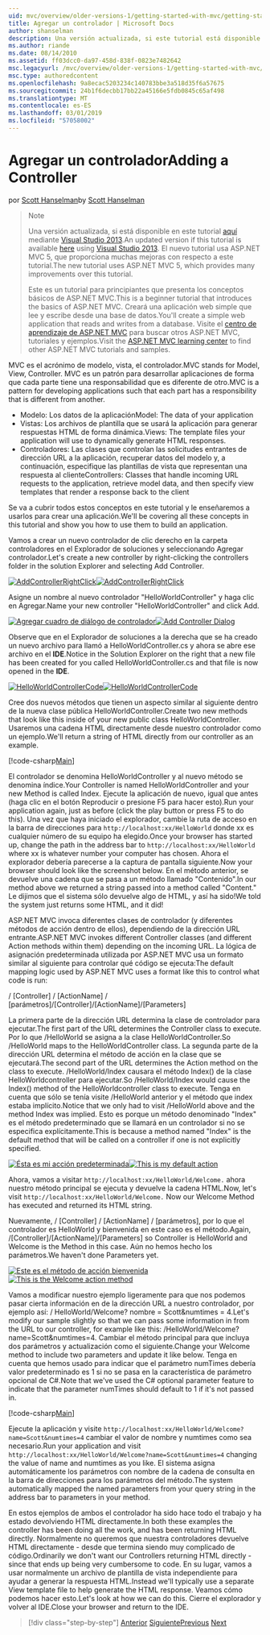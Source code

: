 ```yaml
---
uid: mvc/overview/older-versions-1/getting-started-with-mvc/getting-started-with-mvc-part2
title: Agregar un controlador | Microsoft Docs
author: shanselman
description: Una versión actualizada, si este tutorial está disponible aquí con Visual Studio 2013. El nuevo tutorial usa ASP.NET MVC 5, que proporciona muchas mejoras con respecto a t...
ms.author: riande
ms.date: 08/14/2010
ms.assetid: ff03dcc0-da97-458d-838f-0823e7482642
msc.legacyurl: /mvc/overview/older-versions-1/getting-started-with-mvc/getting-started-with-mvc-part2
msc.type: authoredcontent
ms.openlocfilehash: 9a8ecac5203234c140783bbe3a518d35f6a57675
ms.sourcegitcommit: 24b1f6decbb17bb22a45166e5fdb0845c65af498
ms.translationtype: MT
ms.contentlocale: es-ES
ms.lasthandoff: 03/01/2019
ms.locfileid: "57058002"
---
```

<a name="adding-a-controller"></a><span data-ttu-id="2a213-104">Agregar un controlador</span><span class="sxs-lookup"><span data-stu-id="2a213-104">Adding a Controller</span></span>
====================
<span data-ttu-id="2a213-105">por [Scott Hanselman](https://github.com/shanselman)</span><span class="sxs-lookup"><span data-stu-id="2a213-105">by [Scott Hanselman](https://github.com/shanselman)</span></span>

> > [!NOTE]
> > <span data-ttu-id="2a213-106">Una versión actualizada, si está disponible en este tutorial [aquí](../../getting-started/introduction/getting-started.md) mediante [Visual Studio 2013](https://my.visualstudio.com/Downloads?q=visual%20studio%202013).</span><span class="sxs-lookup"><span data-stu-id="2a213-106">An updated version if this tutorial is available [here](../../getting-started/introduction/getting-started.md) using [Visual Studio 2013](https://my.visualstudio.com/Downloads?q=visual%20studio%202013).</span></span> <span data-ttu-id="2a213-107">El nuevo tutorial usa ASP.NET MVC 5, que proporciona muchas mejoras con respecto a este tutorial.</span><span class="sxs-lookup"><span data-stu-id="2a213-107">The new tutorial uses ASP.NET MVC 5, which provides many improvements over this tutorial.</span></span>
>
>
> <span data-ttu-id="2a213-108">Este es un tutorial para principiantes que presenta los conceptos básicos de ASP.NET MVC.</span><span class="sxs-lookup"><span data-stu-id="2a213-108">This is a beginner tutorial that introduces the basics of ASP.NET MVC.</span></span> <span data-ttu-id="2a213-109">Creará una aplicación web simple que lee y escribe desde una base de datos.</span><span class="sxs-lookup"><span data-stu-id="2a213-109">You'll create a simple web application that reads and writes from a database.</span></span> <span data-ttu-id="2a213-110">Visite el [centro de aprendizaje de ASP.NET MVC](../../../index.md) para buscar otros ASP.NET MVC, tutoriales y ejemplos.</span><span class="sxs-lookup"><span data-stu-id="2a213-110">Visit the [ASP.NET MVC learning center](../../../index.md) to find other ASP.NET MVC tutorials and samples.</span></span>


<span data-ttu-id="2a213-111">MVC es el acrónimo de modelo, vista, el controlador.</span><span class="sxs-lookup"><span data-stu-id="2a213-111">MVC stands for Model, View, Controller.</span></span> <span data-ttu-id="2a213-112">MVC es un patrón para desarrollar aplicaciones de forma que cada parte tiene una responsabilidad que es diferente de otro.</span><span class="sxs-lookup"><span data-stu-id="2a213-112">MVC is a pattern for developing applications such that each part has a responsibility that is different from another.</span></span>

- <span data-ttu-id="2a213-113">Modelo: Los datos de la aplicación</span><span class="sxs-lookup"><span data-stu-id="2a213-113">Model: The data of your application</span></span>
- <span data-ttu-id="2a213-114">Vistas: Los archivos de plantilla que se usará la aplicación para generar respuestas HTML de forma dinámica.</span><span class="sxs-lookup"><span data-stu-id="2a213-114">Views: The template files your application will use to dynamically generate HTML responses.</span></span>
- <span data-ttu-id="2a213-115">Controladores: Las clases que controlan las solicitudes entrantes de dirección URL a la aplicación, recuperar datos del modelo y, a continuación, especifique las plantillas de vista que representan una respuesta al cliente</span><span class="sxs-lookup"><span data-stu-id="2a213-115">Controllers: Classes that handle incoming URL requests to the application, retrieve model data, and then specify view templates that render a response back to the client</span></span>

<span data-ttu-id="2a213-116">Se va a cubrir todos estos conceptos en este tutorial y le enseñaremos a usarlos para crear una aplicación.</span><span class="sxs-lookup"><span data-stu-id="2a213-116">We'll be covering all these concepts in this tutorial and show you how to use them to build an application.</span></span>

<span data-ttu-id="2a213-117">Vamos a crear un nuevo controlador de clic derecho en la carpeta controladores en el Explorador de soluciones y seleccionando Agregar controlador.</span><span class="sxs-lookup"><span data-stu-id="2a213-117">Let's create a new controller by right-clicking the controllers folder in the solution Explorer and selecting Add Controller.</span></span>

<span data-ttu-id="2a213-118">[![AddControllerRightClick](getting-started-with-mvc-part2/_static/image2.png)](getting-started-with-mvc-part2/_static/image1.png)</span><span class="sxs-lookup"><span data-stu-id="2a213-118">[![AddControllerRightClick](getting-started-with-mvc-part2/_static/image2.png)](getting-started-with-mvc-part2/_static/image1.png)</span></span>

<span data-ttu-id="2a213-119">Asigne un nombre al nuevo controlador "HelloWorldController" y haga clic en Agregar.</span><span class="sxs-lookup"><span data-stu-id="2a213-119">Name your new controller "HelloWorldController" and click Add.</span></span>

<span data-ttu-id="2a213-120">[![Agregar cuadro de diálogo de controlador](getting-started-with-mvc-part2/_static/image4.png)](getting-started-with-mvc-part2/_static/image3.png)</span><span class="sxs-lookup"><span data-stu-id="2a213-120">[![Add Controller Dialog](getting-started-with-mvc-part2/_static/image4.png)](getting-started-with-mvc-part2/_static/image3.png)</span></span>

<span data-ttu-id="2a213-121">Observe que en el Explorador de soluciones a la derecha que se ha creado un nuevo archivo para llamó a HelloWorldController.cs y ahora se abre ese archivo en el **IDE**.</span><span class="sxs-lookup"><span data-stu-id="2a213-121">Notice in the Solution Explorer on the right that a new file has been created for you called HelloWorldController.cs and that file is now opened in the **IDE**.</span></span>

<span data-ttu-id="2a213-122">[![HelloWorldControllerCode](getting-started-with-mvc-part2/_static/image6.png)](getting-started-with-mvc-part2/_static/image5.png)</span><span class="sxs-lookup"><span data-stu-id="2a213-122">[![HelloWorldControllerCode](getting-started-with-mvc-part2/_static/image6.png)](getting-started-with-mvc-part2/_static/image5.png)</span></span>

<span data-ttu-id="2a213-123">Cree dos nuevos métodos que tienen un aspecto similar al siguiente dentro de la nueva clase pública HelloWorldController.</span><span class="sxs-lookup"><span data-stu-id="2a213-123">Create two new methods that look like this inside of your new public class HelloWorldController.</span></span> <span data-ttu-id="2a213-124">Usaremos una cadena HTML directamente desde nuestro controlador como un ejemplo.</span><span class="sxs-lookup"><span data-stu-id="2a213-124">We'll return a string of HTML directly from our controller as an example.</span></span>

[!code-csharp[Main](getting-started-with-mvc-part2/samples/sample1.cs)]

<span data-ttu-id="2a213-125">El controlador se denomina HelloWorldController y al nuevo método se denomina índice.</span><span class="sxs-lookup"><span data-stu-id="2a213-125">Your Controller is named HelloWorldController and your new Method is called Index.</span></span> <span data-ttu-id="2a213-126">Ejecute la aplicación de nuevo, igual que antes (haga clic en el botón Reproducir o presione F5 para hacer esto).</span><span class="sxs-lookup"><span data-stu-id="2a213-126">Run your application again, just as before (click the play button or press F5 to do this).</span></span> <span data-ttu-id="2a213-127">Una vez que haya iniciado el explorador, cambie la ruta de acceso en la barra de direcciones para `http://localhost:xx/HelloWorld` donde xx es cualquier número de su equipo ha elegido.</span><span class="sxs-lookup"><span data-stu-id="2a213-127">Once your browser has started up, change the path in the address bar to `http://localhost:xx/HelloWorld` where xx is whatever number your computer has chosen.</span></span> <span data-ttu-id="2a213-128">Ahora el explorador debería parecerse a la captura de pantalla siguiente.</span><span class="sxs-lookup"><span data-stu-id="2a213-128">Now your browser should look like the screenshot below.</span></span> <span data-ttu-id="2a213-129">En el método anterior, se devuelve una cadena que se pasa a un método llamado "Contenido".</span><span class="sxs-lookup"><span data-stu-id="2a213-129">In our method above we returned a string passed into a method called "Content."</span></span> <span data-ttu-id="2a213-130">Le dijimos que el sistema sólo devuelve algo de HTML, y así ha sido!</span><span class="sxs-lookup"><span data-stu-id="2a213-130">We told the system just returns some HTML, and it did!</span></span>

<span data-ttu-id="2a213-131">ASP.NET MVC invoca diferentes clases de controlador (y diferentes métodos de acción dentro de ellos), dependiendo de la dirección URL entrante.</span><span class="sxs-lookup"><span data-stu-id="2a213-131">ASP.NET MVC invokes different Controller classes (and different Action methods within them) depending on the incoming URL.</span></span> <span data-ttu-id="2a213-132">La lógica de asignación predeterminada utilizada por ASP.NET MVC usa un formato similar al siguiente para controlar qué código se ejecuta:</span><span class="sxs-lookup"><span data-stu-id="2a213-132">The default mapping logic used by ASP.NET MVC uses a format like this to control what code is run:</span></span>

<span data-ttu-id="2a213-133">/ [Controller] / [ActionName] / [parámetros]</span><span class="sxs-lookup"><span data-stu-id="2a213-133">/[Controller]/[ActionName]/[Parameters]</span></span>

<span data-ttu-id="2a213-134">La primera parte de la dirección URL determina la clase de controlador para ejecutar.</span><span class="sxs-lookup"><span data-stu-id="2a213-134">The first part of the URL determines the Controller class to execute.</span></span> <span data-ttu-id="2a213-135">Por lo que /HelloWorld se asigna a la clase HelloWorldController.</span><span class="sxs-lookup"><span data-stu-id="2a213-135">So /HelloWorld maps to the HelloWorldController class.</span></span> <span data-ttu-id="2a213-136">La segunda parte de la dirección URL determina el método de acción en la clase que se ejecutará.</span><span class="sxs-lookup"><span data-stu-id="2a213-136">The second part of the URL determines the Action method on the class to execute.</span></span> <span data-ttu-id="2a213-137">/HelloWorld/Index causara el método Index() de la clase HelloWorldcontroller para ejecutar.</span><span class="sxs-lookup"><span data-stu-id="2a213-137">So /HelloWorld/Index would cause the Index() method of the HelloWorldcontroller class to execute.</span></span> <span data-ttu-id="2a213-138">Tenga en cuenta que sólo se tenía visite /HelloWorld anterior y el método que index estaba implícito.</span><span class="sxs-lookup"><span data-stu-id="2a213-138">Notice that we only had to visit /HelloWorld above and the method Index was implied.</span></span> <span data-ttu-id="2a213-139">Esto es porque un método denominado "Index" es el método predeterminado que se llamará en un controlador si no se especifica explícitamente.</span><span class="sxs-lookup"><span data-stu-id="2a213-139">This is because a method named "Index" is the default method that will be called on a controller if one is not explicitly specified.</span></span>

<span data-ttu-id="2a213-140">[![Ésta es mi acción predeterminada](getting-started-with-mvc-part2/_static/image8.png)](getting-started-with-mvc-part2/_static/image7.png)</span><span class="sxs-lookup"><span data-stu-id="2a213-140">[![This is my default action](getting-started-with-mvc-part2/_static/image8.png)](getting-started-with-mvc-part2/_static/image7.png)</span></span>

<span data-ttu-id="2a213-141">Ahora, vamos a visitar `http://localhost:xx/HelloWorld/Welcome.` ahora nuestro método principal se ejecuta y devuelve la cadena HTML.</span><span class="sxs-lookup"><span data-stu-id="2a213-141">Now, let's visit `http://localhost:xx/HelloWorld/Welcome.` Now our Welcome Method has executed and returned its HTML string.</span></span>

<span data-ttu-id="2a213-142">Nuevamente, / [Controller] / [ActionName] / [parámetros], por lo que el controlador es HelloWorld y bienvenida en este caso es el método.</span><span class="sxs-lookup"><span data-stu-id="2a213-142">Again, /[Controller]/[ActionName]/[Parameters] so Controller is HelloWorld and Welcome is the Method in this case.</span></span> <span data-ttu-id="2a213-143">Aún no hemos hecho los parámetros.</span><span class="sxs-lookup"><span data-stu-id="2a213-143">We haven't done Parameters yet.</span></span>

<span data-ttu-id="2a213-144">[![Este es el método de acción bienvenida](getting-started-with-mvc-part2/_static/image10.png)](getting-started-with-mvc-part2/_static/image9.png)</span><span class="sxs-lookup"><span data-stu-id="2a213-144">[![This is the Welcome action method](getting-started-with-mvc-part2/_static/image10.png)](getting-started-with-mvc-part2/_static/image9.png)</span></span>

<span data-ttu-id="2a213-145">Vamos a modificar nuestro ejemplo ligeramente para que nos podemos pasar cierta información en de la dirección URL a nuestro controlador, por ejemplo así: / HelloWorld/Welcome? nombre = Scott&amp;numtimes = 4.</span><span class="sxs-lookup"><span data-stu-id="2a213-145">Let's modify our sample slightly so that we can pass some information in from the URL to our controller, for example like this: /HelloWorld/Welcome?name=Scott&amp;numtimes=4.</span></span> <span data-ttu-id="2a213-146">Cambiar el método principal para que incluya dos parámetros y actualización como el siguiente.</span><span class="sxs-lookup"><span data-stu-id="2a213-146">Change your Welcome method to include two parameters and update it like below.</span></span> <span data-ttu-id="2a213-147">Tenga en cuenta que hemos usado para indicar que el parámetro numTimes debería valor predeterminado es 1 si no se pasa en la característica de parámetro opcional de C#.</span><span class="sxs-lookup"><span data-stu-id="2a213-147">Note that we've used the C# optional parameter feature to indicate that the parameter numTimes should default to 1 if it's not passed in.</span></span>

[!code-csharp[Main](getting-started-with-mvc-part2/samples/sample2.cs)]

<span data-ttu-id="2a213-148">Ejecute la aplicación y visite `http://localhost:xx/HelloWorld/Welcome?name=Scott&numtimes=4` cambiar el valor de nombre y numtimes como sea necesario.</span><span class="sxs-lookup"><span data-stu-id="2a213-148">Run your application and visit `http://localhost:xx/HelloWorld/Welcome?name=Scott&numtimes=4` changing the value of name and numtimes as you like.</span></span> <span data-ttu-id="2a213-149">El sistema asigna automáticamente los parámetros con nombre de la cadena de consulta en la barra de direcciones para los parámetros del método.</span><span class="sxs-lookup"><span data-stu-id="2a213-149">The system automatically mapped the named parameters from your query string in the address bar to parameters in your method.</span></span>

<span data-ttu-id="2a213-150">En estos ejemplos de ambos el controlador ha sido hace todo el trabajo y ha estado devolviendo HTML directamente.</span><span class="sxs-lookup"><span data-stu-id="2a213-150">In both these examples the controller has been doing all the work, and has been returning HTML directly.</span></span> <span data-ttu-id="2a213-151">Normalmente no queremos que nuestra controladores devuelve HTML directamente - desde que termina siendo muy complicado de código.</span><span class="sxs-lookup"><span data-stu-id="2a213-151">Ordinarily we don't want our Controllers returning HTML directly - since that ends up being very cumbersome to code.</span></span> <span data-ttu-id="2a213-152">En su lugar, vamos a usar normalmente un archivo de plantilla de vista independiente para ayudar a generar la respuesta HTML.</span><span class="sxs-lookup"><span data-stu-id="2a213-152">Instead we'll typically use a separate View template file to help generate the HTML response.</span></span> <span data-ttu-id="2a213-153">Veamos cómo podemos hacer esto.</span><span class="sxs-lookup"><span data-stu-id="2a213-153">Let's look at how we can do this.</span></span> <span data-ttu-id="2a213-154">Cierre el explorador y volver al IDE.</span><span class="sxs-lookup"><span data-stu-id="2a213-154">Close your browser and return to the IDE.</span></span>

> [!div class="step-by-step"]
> <span data-ttu-id="2a213-155">[Anterior](getting-started-with-mvc-part1.md)
> [Siguiente](getting-started-with-mvc-part3.md)</span><span class="sxs-lookup"><span data-stu-id="2a213-155">[Previous](getting-started-with-mvc-part1.md)
[Next](getting-started-with-mvc-part3.md)</span></span>
